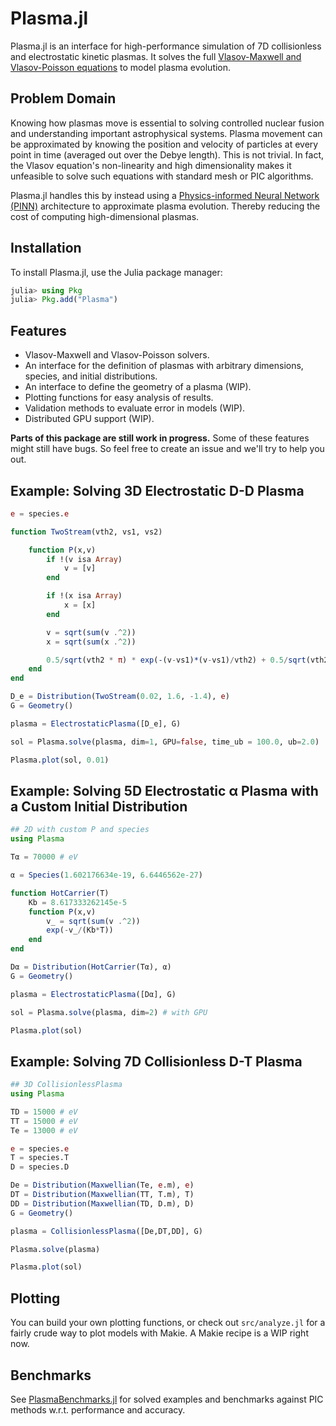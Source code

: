 # Plasma.jl

Plasma.jl is an interface for high-performance simulation of 7D collisionless and electrostatic kinetic plasmas. It solves the full [Vlasov-Maxwell and Vlasov-Poisson equations](https://en.wikipedia.org/wiki/Vlasov_equation) to model plasma evolution.

## Problem Domain

Knowing how plasmas move is essential to solving controlled nuclear fusion and understanding important astrophysical systems. Plasma movement can be approximated by knowing the position and velocity of particles at every point in time (averaged out over the Debye length). This is not trivial. In fact, the Vlasov equation's non-linearity and high dimensionality makes it unfeasible to solve such equations with standard mesh or PIC algorithms.

Plasma.jl handles this by instead using a [Physics-informed Neural Network (PINN)](https://arxiv.org/abs/2107.09443) architecture to approximate plasma evolution. Thereby reducing the cost of computing high-dimensional plasmas.

## Installation

To install Plasma.jl, use the Julia package manager:

```julia
julia> using Pkg
julia> Pkg.add("Plasma")
```

## Features

- Vlasov-Maxwell and Vlasov-Poisson solvers.
- An interface for the definition of plasmas with arbitrary dimensions, species, and initial distributions.
- An interface to define the geometry of a plasma (WIP).
- Plotting functions for easy analysis of results.
- Validation methods to evaluate error in models (WIP).
- Distributed GPU support (WIP).

**Parts of this package are still work in progress.** Some of these features might still have bugs. So feel free to create an issue and we'll try to help you out.

## Example: Solving 3D Electrostatic D-D Plasma

```julia
e = species.e

function TwoStream(vth2, vs1, vs2) 

    function P(x,v)
        if !(v isa Array)
            v = [v]    
        end

        if !(x isa Array)
            x = [x]    
        end

        v = sqrt(sum(v .^2))
        x = sqrt(sum(x .^2))

        0.5/sqrt(vth2 * π) * exp(-(v-vs1)*(v-vs1)/vth2) + 0.5/sqrt(vth2 * π) * exp(-(v-vs2)*(v-vs2)/vth2) * (1+0.02*cos(3*π*x))
    end
end

D_e = Distribution(TwoStream(0.02, 1.6, -1.4), e) 
G = Geometry() 

plasma = ElectrostaticPlasma([D_e], G)

sol = Plasma.solve(plasma, dim=1, GPU=false, time_ub = 100.0, ub=2.0) 

Plasma.plot(sol, 0.01)
```

## Example: Solving 5D Electrostatic α Plasma with a Custom Initial Distribution

```julia
## 2D with custom P and species
using Plasma

Tα = 70000 # eV

α = Species(1.602176634e-19, 6.6446562e-27)

function HotCarrier(T) 
    Kb = 8.617333262145e-5
    function P(x,v)
        v_ = sqrt(sum(v .^2))
        exp(-v_/(Kb*T))
    end
end

Dα = Distribution(HotCarrier(Tα), α)
G = Geometry()

plasma = ElectrostaticPlasma([Dα], G)

sol = Plasma.solve(plasma, dim=2) # with GPU

Plasma.plot(sol)
```

## Example: Solving 7D Collisionless D-T Plasma

```julia
## 3D CollisionlessPlasma
using Plasma

TD = 15000 # eV
TT = 15000 # eV
Te = 13000 # eV

e = species.e
T = species.T
D = species.D

De = Distribution(Maxwellian(Te, e.m), e)
DT = Distribution(Maxwellian(TT, T.m), T)
DD = Distribution(Maxwellian(TD, D.m), D)
G = Geometry()

plasma = CollisionlessPlasma([De,DT,DD], G)

Plasma.solve(plasma)

Plasma.plot(sol)
```

## Plotting
You can build your own plotting functions, or check out `src/analyze.jl` for a fairly crude way to plot models with Makie. A Makie recipe is a WIP right now.

## Benchmarks

See [PlasmaBenchmarks.jl](https://github.com/killah-t-cell/PlasmaBenchmarks.jl) for solved examples and benchmarks against PIC methods w.r.t. performance and accuracy.

